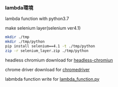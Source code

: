 ### lambda環境

lambda function with python3.7

make selenium layer(selenium ver4.1)
``` bash
mkdir ./tmp
mkdir ./tmp/python
pip install selenium==4.1 -t ./tmp/python
zip -r selenium_layer.zip ./tmp/python
```

headless chromium download for 
[headless-chromiun](https://github.com/adieuadieu/serverless-chrome/releases/download/v1.0.0-37/stable-headless-chromium-amazonlinux-2017-03.zip)

chrome driver download for 
[chromedriver](https://chromedriver.storage.googleapis.com/2.37/chromedriver_linux64.zip)

labmbda function write for [lambda_function.py](./src/lambda_function.py)

